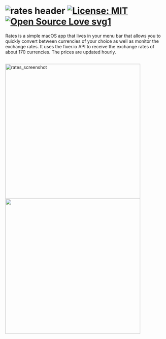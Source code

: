 # ![rates header](https://user-images.githubusercontent.com/45484873/55809381-6e981180-5b03-11e9-8794-28c7c72dc9b0.png) [![License: MIT](https://img.shields.io/badge/License-MIT-blue.svg)](https://opensource.org/licenses/MIT) [![Open Source Love svg1](https://badges.frapsoft.com/os/v1/open-source.svg?v=103)](https://github.com/nbolar/rates/)

Rates is a simple macOS app that lives in your menu bar that allows you to quickly convert between currencies of your choice as well as monitor the exchange rates. It uses the fixer.io API to receive the exchange rates of about 170 currencies. The prices are updated hourly.

##
<img width="425" alt="rates_screenshot" src="https://user-images.githubusercontent.com/45484873/55810807-c3d52280-5b05-11e9-8554-1d5a739dfe98.png">

<img src="https://user-images.githubusercontent.com/45484873/55825574-e0805300-5b23-11e9-845d-4e3cc8757d7e.gif" width="425"/>
